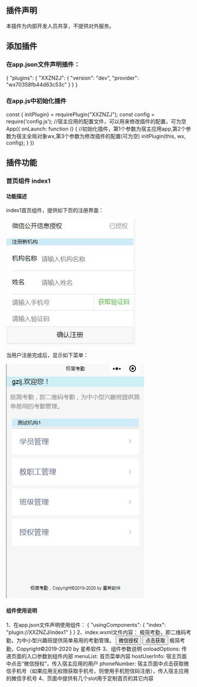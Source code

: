 ## 插件声明
  本插件为内部开发人员共享，不提供对外服务。
## 添加插件
### 在app.json文件声明插件：
{
  "plugins": {
    "XXZNZJ": { 
      "version": "dev",
      "provider": "wx70358fb44d63c53c"
    }
  }
｝
### 在app.js中初始化插件
const { initPlugin} = requirePlugin("XXZNZJ");
const config = require('config.js');  //宿主应用的配置文件，可以用来修改插件的配置，可为空
App({
    onLaunch: function () {
      //初始化插件，第1个参数为宿主应用app,第2个参数为宿主全局对象wx,第3个参数为修改插件的配置(可为空)
      initPlugin(this, wx, config);
  }
}) 

## 插件功能

### 首页组件 index1
#### 功能描述
index1首页组件，提供如下页的注册界面：

![链接](./index1.jpg)

当用户注册完成后，显示如下菜单：

![链接](./index2.jpg)

#### 组件使用说明
1、在app.json文件声明使用组件：
{
  "usingComponents": {
    "index": "plugin://XXZNZJ/index1"
  }
}
2、index.wxml文件内容：
<index onloadOptions="{{onLoadOptions}}"  menuList="{{menuList}}" hostUserInfo="{{hostUserInfo}}" phoneNumber="{{phoneNumber}}">
  <view slot='pageDesc'>极简考勤，即二维码考勤，为中小型兴趣班提供简单易用的考勤管理。</view>
  <view slot='getUserInfo'> 
    <button size='mini' type='primary' open-type="getUserInfo"  bindgetuserinfo="onGetUserInfo">微信授权</button>
  </view>
  <view slot='getPhoneNumber'> 
    <button size='mini' type='primary' open-type="getPhoneNumber" bindgetphonenumber="onGetPhoneNumber">点击获取</button>
  </view>
  <view slot='pageFooter'>极简考勤，Copyright©2019-2020 by 星希软件</view>
</index> 
3、组件参数说明
onloadOptions: 传递页面的入口参数到组件内部
menuList: 首页菜单内容
hostUserInfo: 宿主页面中点击“微信授权”，传入宿主应用的用户
phoneNumber: 宿主页面中点击获取微信手机号（如果应用无权限获取手机号，则使用手机短信码注册），传入宿主应用的微信手机号
4、页面中提供有几个slot用于定制首页的其它内容

